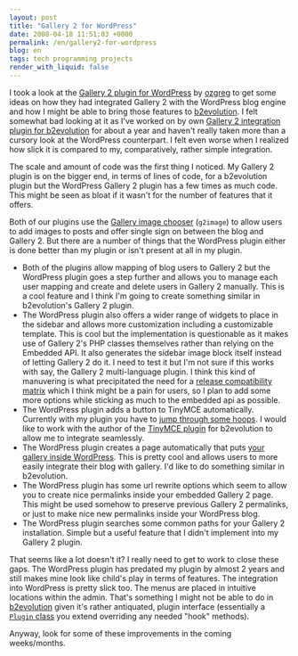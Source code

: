 ```yaml
---
layout: post
title: "Gallery 2 for WordPress"
date: 2008-04-18 11:51:03 +0000
permalink: /en/gallery2-for-wordpress
blog: en
tags: tech programming projects
render_with_liquid: false
---
```


I took a look at the [Gallery 2 plugin for
WordPress](http://wpg2.galleryembedded.com/) by [ozgreg](http://www.ozgreg.com/)
to get some ideas on how they had integrated Gallery 2 with the WordPress blog
engine and how I might be able to bring those features to
[b2evolution](http://www.b2evolution.net/ "b2evolution"). I felt somewhat bad
looking at it as I've worked on by own [Gallery 2 integration plugin for
b2evolution](http://manual.b2evolution.net/Plugins/gallery2_plugin) for about a
year and haven't really taken more than a cursory look at the WordPress
counterpart. I felt even worse when I realized how slick it is compared to my,
comparatively, rather simple integration.

The scale and amount of code was the first thing I noticed. My Gallery 2 plugin
is on the bigger end, in terms of lines of code, for a b2evolution plugin but
the WordPress Gallery 2 plugin has a few times as much code. This might be seen
as bloat if it wasn't for the number of features that it offers.

Both of our plugins use the [Gallery image
chooser](http://g2image.steffensenfamily.com/) (`g2image`) to allow users to add
images to posts and offer single sign on between the blog and Gallery 2. But
there are a number of things that the WordPress plugin either is done better
than my plugin or isn't present at all in my plugin.

- Both of the plugins allow mapping of blog users to Gallery 2 but the WordPress
  plugin goes a step further and allows you to manage each user mapping and
  create and delete users in Gallery 2 manually. This is a cool feature and I
  think I'm going to create something similar in b2evolution's Gallery 2 plugin.
- The WordPress plugin also offers a wider range of widgets to place in the
  sidebar and allows more customization including a customizable template. This
  is cool but the implementation is questionable as it makes use of Gallery 2's
  PHP classes themselves rather than relying on the Embedded API. It also
  generates the sidebar image block itself instead of letting Gallery 2 do it. I
  need to test it but I'm not sure if this works with say, the Gallery 2
  multi-language plugin. I think this kind of manuvering is what precipitated
  the need for a [release compatibility
  matrix](http://wpg2.galleryembedded.com/index.php?title=WPG2:Release_Matrix)
  which I think might be a pain for users, so I plan to add some more options
  while sticking as much to the embedded api as possible.
- The WordPress plugin adds a button to TinyMCE automatically. Currently with my
  plugin you have to [jump through some
  hoops](http://manual.b2evolution.net/Plugins/gallery2_plugin#Using_the_Gallery%202_Plugin_with_the_TinyMCE_Plugin).
  I would like to work with the author of the [TinyMCE
  plugin](http://manual.b2evolution.net/Tinymce_plugin) for b2evolution to allow
  me to integrate seamlessly.
- The WordPress plugin creates a page automatically that puts [your gallery
  inside
  WordPress](http://wpg2.galleryembedded.com/index.php?title=WPG2:Screenshots_of_a_Gallery%202_Embedded_Page_1).
  This is pretty cool and allows users to more easily integrate their blog with
  gallery. I'd like to do something similar in b2evolution.
- The WordPress plugin has some url rewrite options which seem to allow you to
  create nice permalinks inside your embedded Gallery 2 page. This might be used
  somehow to preserve previous Gallery 2 permalinks, or just to make nice new
  permalinks inside your WordPress blog.
- The WordPress plugin searches some common paths for your Gallery 2
  installation. Simple but a useful feature that I didn't implement into my
  Gallery 2 plugin.

That seems like a lot doesn't it? I really need to get to work to close these
gaps. The WordPress plugin has predated my plugin by almost 2 years and still
makes mine look like child's play in terms of features. The integration into
WordPress is pretty slick too. The menus are placed in intuitive locations
within the admin. That's something I might not be able to do in
[b2evolution](http://www.b2evolution.net/ "b2evolution") given it's rather
antiquated, plugin interface (essentially a [`Plugin`
class](http://doc.b2evolution.net/HEAD/plugins/Plugin.html) you extend
overriding any needed "hook" methods).

Anyway, look for some of these improvements in the coming weeks/months.

